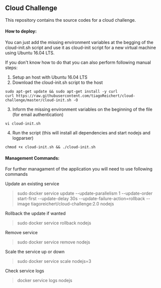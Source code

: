## Cloud Challenge
This repository contains the source codes for a cloud challenge.

#### How to deploy:

You can just add the missing environment variables at the begging of the cloud-init.sh
script and use it as cloud-init script for a new virtual machine using Ubuntu 16.04 LTS.

If you don't know how to do that you can also perform following manual steps:

1. Setup an host with Ubuntu 16.04 LTS
2. Download the cloud-init.sh script to the host
```console
sudo apt-get update && sudo apt-get install -y curl
curl https://raw.githubusercontent.com/tiagoReichert/cloud-challenge/master/cloud-init.sh -O
```
3. Inform the missing environment variables on the beginning of the file (for email authentication)
```console
vi cloud-init.sh
```
4. Run the script (this will install all dependencies and start nodejs and logparser)
```console
chmod +x cloud-init.sh && ./cloud-init.sh
```

#### Management Commands:
For further managament of the application you will need to use following commands

Update an existing service
> sudo docker service update --update-parallelism 1 --update-order start-first
--update-delay 30s --update-failure-action=rollback --image tiagoreichert/cloud-challenge:2.0 nodejs

Rollback the update if wanted
> sudo docker service rollback nodejs

Remove service
> sudo docker service remove nodejs

Scale the service up or down
> sudo docker service scale nodejs=3

Check service logs
> docker service logs nodejs